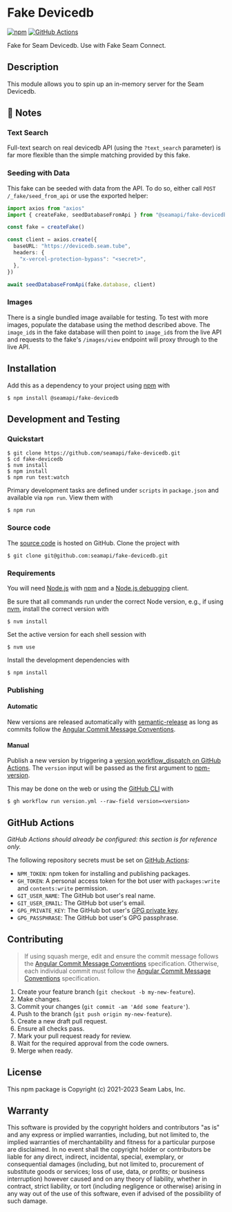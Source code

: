 # Fake Devicedb

[![npm](https://img.shields.io/npm/v/@seamapi/fake-devicedb.svg)](https://www.npmjs.com/package/@seamapi/fake-devicedb)
[![GitHub Actions](https://github.com/seamapi/fake-devicedb/actions/workflows/check.yml/badge.svg)](https://github.com/seamapi/fake-devicedb/actions/workflows/check.yml)

Fake for Seam Devicedb. Use with Fake Seam Connect.

## Description

This module allows you to spin up an in-memory server
for the Seam Devicedb.

## 📓 Notes

### Text Search

Full-text search on real devicedb API (using the `?text_search` parameter) is far more flexible than the simple matching provided by this fake.

### Seeding with Data

This fake can be seeded with data from the API. To do so, either call `POST /_fake/seed_from_api` or use the exported helper:

```ts
import axios from "axios"
import { createFake, seedDatabaseFromApi } from "@seamapi/fake-devicedb"

const fake = createFake()

const client = axios.create({
  baseURL: "https://devicedb.seam.tube",
  headers: {
    "x-vercel-protection-bypass": "<secret>",
  },
})

await seedDatabaseFromApi(fake.database, client)
```

### Images

There is a single bundled image available for testing. To test with more images, populate the database using the method described above. The `image_id`s in the fake database will then point to `image_id`s from the live API and requests to the fake's `/images/view` endpoint will proxy through to the live API.

## Installation

Add this as a dependency to your project using [npm] with

```
$ npm install @seamapi/fake-devicedb
```

[npm]: https://www.npmjs.com/

## Development and Testing

### Quickstart

```
$ git clone https://github.com/seamapi/fake-devicedb.git
$ cd fake-devicedb
$ nvm install
$ npm install
$ npm run test:watch
```

Primary development tasks are defined under `scripts` in `package.json`
and available via `npm run`.
View them with

```
$ npm run
```

### Source code

The [source code] is hosted on GitHub.
Clone the project with

```
$ git clone git@github.com:seamapi/fake-devicedb.git
```

[source code]: https://github.com/seamapi/fake-devicedb

### Requirements

You will need [Node.js] with [npm] and a [Node.js debugging] client.

Be sure that all commands run under the correct Node version, e.g.,
if using [nvm], install the correct version with

```
$ nvm install
```

Set the active version for each shell session with

```
$ nvm use
```

Install the development dependencies with

```
$ npm install
```

[Node.js]: https://nodejs.org/
[Node.js debugging]: https://nodejs.org/en/docs/guides/debugging-getting-started/
[npm]: https://www.npmjs.com/
[nvm]: https://github.com/creationix/nvm

### Publishing

#### Automatic

New versions are released automatically with [semantic-release]
as long as commits follow the [Angular Commit Message Conventions].

[Angular Commit Message Conventions]: https://semantic-release.gitbook.io/semantic-release/#commit-message-format
[semantic-release]: https://semantic-release.gitbook.io/

#### Manual

Publish a new version by triggering a [version workflow_dispatch on GitHub Actions].
The `version` input will be passed as the first argument to [npm-version].

This may be done on the web or using the [GitHub CLI] with

```
$ gh workflow run version.yml --raw-field version=<version>
```

[GitHub CLI]: https://cli.github.com/
[npm-version]: https://docs.npmjs.com/cli/version
[version workflow_dispatch on GitHub Actions]: https://github.com/seamapi/fake-devicedb/actions?query=workflow%3Aversion

## GitHub Actions

_GitHub Actions should already be configured: this section is for reference only._

The following repository secrets must be set on [GitHub Actions]:

- `NPM_TOKEN`: npm token for installing and publishing packages.
- `GH_TOKEN`: A personal access token for the bot user with
  `packages:write` and `contents:write` permission.
- `GIT_USER_NAME`: The GitHub bot user's real name.
- `GIT_USER_EMAIL`: The GitHub bot user's email.
- `GPG_PRIVATE_KEY`: The GitHub bot user's [GPG private key].
- `GPG_PASSPHRASE`: The GitHub bot user's GPG passphrase.

[GitHub Actions]: https://github.com/features/actions
[GPG private key]: https://github.com/marketplace/actions/import-gpg#prerequisites

## Contributing

> If using squash merge, edit and ensure the commit message follows the [Angular Commit Message Conventions] specification.
> Otherwise, each individual commit must follow the [Angular Commit Message Conventions] specification.

1. Create your feature branch (`git checkout -b my-new-feature`).
2. Make changes.
3. Commit your changes (`git commit -am 'Add some feature'`).
4. Push to the branch (`git push origin my-new-feature`).
5. Create a new draft pull request.
6. Ensure all checks pass.
7. Mark your pull request ready for review.
8. Wait for the required approval from the code owners.
9. Merge when ready.

[Angular Commit Message Conventions]: https://semantic-release.gitbook.io/semantic-release/#commit-message-format

## License

This npm package is Copyright (c) 2021-2023 Seam Labs, Inc.

## Warranty

This software is provided by the copyright holders and contributors "as is" and
any express or implied warranties, including, but not limited to, the implied
warranties of merchantability and fitness for a particular purpose are
disclaimed. In no event shall the copyright holder or contributors be liable for
any direct, indirect, incidental, special, exemplary, or consequential damages
(including, but not limited to, procurement of substitute goods or services;
loss of use, data, or profits; or business interruption) however caused and on
any theory of liability, whether in contract, strict liability, or tort
(including negligence or otherwise) arising in any way out of the use of this
software, even if advised of the possibility of such damage.
